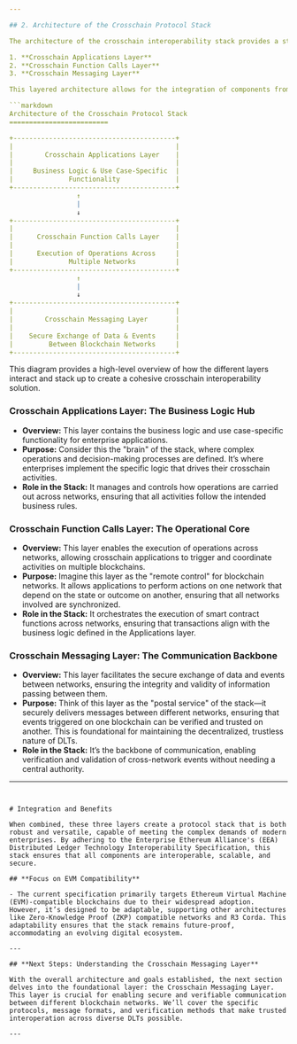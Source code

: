 ```yaml
---

## 2. Architecture of the Crosschain Protocol Stack

The architecture of the crosschain interoperability stack provides a standardized framework to enable secure and seamless communication across diverse blockchain and/or DLT networks. It consists of a modular, plug-and-play architecture spanning three layers

1. **Crosschain Applications Layer**
2. **Crosschain Function Calls Layer**
3. **Crosschain Messaging Layer**

This layered architecture allows for the integration of components from different vendors, serving as a robust infrastructure for an array of crosschain applications.

```markdown
Architecture of the Crosschain Protocol Stack
=========================

+-----------------------------------------+
|                                         |
|        Crosschain Applications Layer    |
|                                         |
|     Business Logic & Use Case-Specific  |
|              Functionality              |
+-----------------------------------------+
                 ↑
                 |
                 ↓
+-----------------------------------------+
|                                         |
|      Crosschain Function Calls Layer    |
|                                         |
|      Execution of Operations Across     |
|              Multiple Networks          |
+-----------------------------------------+
                 ↑
                 |
                 ↓
+-----------------------------------------+
|                                         |
|        Crosschain Messaging Layer       |
|                                         |
|    Secure Exchange of Data & Events     |
|         Between Blockchain Networks     |
+-----------------------------------------+
```
This diagram provides a high-level overview of how the different layers interact and stack up to create a cohesive crosschain interoperability solution.


### **Crosschain Applications Layer: The Business Logic Hub**
- **Overview:** This layer contains the business logic and use case-specific functionality for enterprise applications.
- **Purpose:** Consider this the "brain" of the stack, where complex operations and decision-making processes are defined. It’s where enterprises implement the specific logic that drives their crosschain activities.
- **Role in the Stack:** It manages and controls how operations are carried out across networks, ensuring that all activities follow the intended business rules.

### **Crosschain Function Calls Layer: The Operational Core**
- **Overview:** This layer enables the execution of operations across networks, allowing crosschain applications to trigger and coordinate activities on multiple blockchains.
- **Purpose:** Imagine this layer as the "remote control" for blockchain networks. It allows applications to perform actions on one network that depend on the state or outcome on another, ensuring that all networks involved are synchronized.
- **Role in the Stack:** It orchestrates the execution of smart contract functions across networks, ensuring that transactions align with the business logic defined in the Applications layer.

### **Crosschain Messaging Layer: The Communication Backbone**
- **Overview:** This layer facilitates the secure exchange of data and events between networks, ensuring the integrity and validity of information passing between them.
- **Purpose:** Think of this layer as the "postal service" of the stack—it securely delivers messages between different networks, ensuring that events triggered on one blockchain can be verified and trusted on another. This is foundational for maintaining the decentralized, trustless nature of DLTs.
- **Role in the Stack:** It’s the backbone of communication, enabling verification and validation of cross-network events without needing a central authority.

---
```


# Integration and Benefits

When combined, these three layers create a protocol stack that is both robust and versatile, capable of meeting the complex demands of modern enterprises. By adhering to the Enterprise Ethereum Alliance's (EEA) Distributed Ledger Technology Interoperability Specification, this stack ensures that all components are interoperable, scalable, and secure.

## **Focus on EVM Compatibility**

- The current specification primarily targets Ethereum Virtual Machine (EVM)-compatible blockchains due to their widespread adoption. However, it’s designed to be adaptable, supporting other architectures like Zero-Knowledge Proof (ZKP) compatible networks and R3 Corda. This adaptability ensures that the stack remains future-proof, accommodating an evolving digital ecosystem.

---

## **Next Steps: Understanding the Crosschain Messaging Layer**

With the overall architecture and goals established, the next section delves into the foundational layer: the Crosschain Messaging Layer. This layer is crucial for enabling secure and verifiable communication between different blockchain networks. We’ll cover the specific protocols, message formats, and verification methods that make trusted interoperation across diverse DLTs possible.

---
